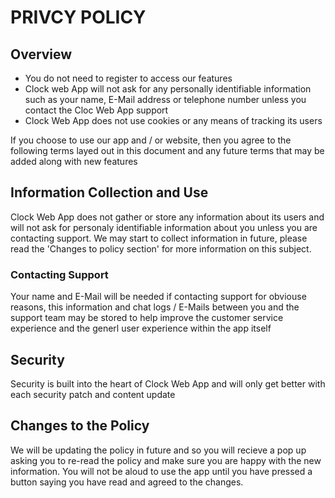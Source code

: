 # PRIVCY POLICY

## Overview

* You do not need to register to access our features
* Clock web App will not ask for any personally identifiable information such as your name, E-Mail address or telephone number unless you contact the Cloc Web App support
* Clock Web App does not use cookies or any means of tracking its users

If you choose to use our app and / or website, then you agree to the following terms layed out in this document and any future terms that may be added along with new features

## Information Collection and Use

Clock Web App does not gather or store any information about its users and will not ask for personaly identifiable information about you unless you are contacting support. We may start to collect information in future, please read the 'Changes to policy section' for more information on this subject.

### Contacting Support

Your name and E-Mail will be needed if contacting support for obviouse reasons, this information and chat logs / E-Mails between you and the support team may be stored to help improve the customer service experience and the generl user experience within the app itself

## Security

Security is built into the heart of Clock Web App and will only get better with each security patch and content update

## Changes to the Policy

We will be updating the policy in future and so you will recieve a pop up asking you to re-read the policy and make sure you are happy with the new information. You will not be aloud to use the app until you have pressed a button saying you have read and agreed to the changes.
